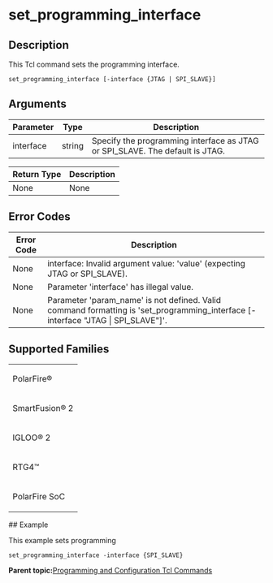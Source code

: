 # set\_programming\_interface

## Description

This Tcl command sets the programming interface.

```
set_programming_interface [-interface {JTAG | SPI_SLAVE}]
```

## Arguments

|Parameter|Type|Description|
|---------|----|-----------|
|interface|string|Specify the programming interface as JTAG or SPI\_SLAVE. The default is JTAG.|

|Return Type|Description|
|-----------|-----------|
|None|None|

## Error Codes

|Error Code|Description|
|----------|-----------|
|None|interface: Invalid argument value: 'value' \(expecting JTAG or SPI\_SLAVE\).|
|None|Parameter 'interface' has illegal value.|
|None|Parameter 'param\_name' is not defined. Valid command formatting is 'set\_programming\_interface \[-interface "JTAG \| SPI\_SLAVE"\]'.|

## Supported Families

<table id="GUID-9DF6D770-89B9-460A-9331-43BC42A929E8"><tbody><tr><td>

PolarFire®

</td></tr><tr><td>

SmartFusion® 2

</td></tr><tr><td>

IGLOO® 2

</td></tr><tr><td>

RTG4™

</td></tr><tr><td>

PolarFire SoC

</td></tr></tbody>
</table>## Example

This example sets programming

```
set_programming_interface -interface {SPI_SLAVE}
```

**Parent topic:**[Programming and Configuration Tcl Commands](GUID-B021E93C-650D-42F1-B90A-AE43EE93E641.md)

